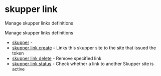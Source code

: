 # skupper link

Manage skupper links definitions

Manage skupper links definitions

* [skupper](skupper.adoc)	 -
* [skupper link create](skupper_link_create.adoc)	 - Links this skupper site to the site that issued the token
* [skupper link delete](skupper_link_delete.adoc)	 - Remove specified link
* [skupper link status](skupper_link_status.adoc)	 - Check whether a link to another Skupper site is active
